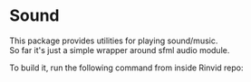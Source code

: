 # Sound

This package provides utilities for playing sound/music.  
So far it's just a simple wrapper around sfml audio module.

To build it, run the following command from inside Rinvid repo:
